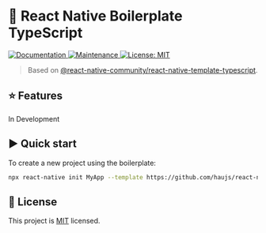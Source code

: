 # :space_invader: React Native Boilerplate TypeScript

<p>
  <a href="https://github.com/haujs/react-native-boilerplate-typescript#readme">
    <img alt="Documentation" src="https://img.shields.io/badge/documentation-yes-brightgreen.svg" />
  </a>
  <a href="https://github.com/haujs/react-native-boilerplate-typescript/graphs/commit-activity">
    <img alt="Maintenance" src="https://img.shields.io/badge/Maintained%3F-yes-green.svg" />
  </a>
  <a href="https://github.com/haujs/react-native-boilerplate-typescript/blob/main/LICENSE">
    <img alt="License: MIT" src="https://img.shields.io/badge/License-MIT-yellow.svg" />
  </a>
</p>

> Based on [@react-native-community/react-native-template-typescript](https://github.com/react-native-community/react-native-template-typescript).


## :star: Features
In Development

## :arrow_forward: Quick start
To create a new project using the boilerplate:
```sh
npx react-native init MyApp --template https://github.com/haujs/react-native-boilerplate-typescript.git
```

## :bookmark: License

This project is [MIT](LICENSE) licensed.